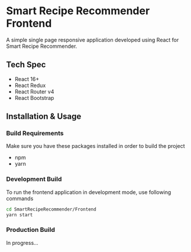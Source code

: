 # Smart Recipe Recommender Frontend

A simple single page responsive application developed using React for Smart Recipe Recommender.

## Tech Spec

* React 16+
* React Redux 
* React Router v4
* React Bootstrap

## Installation & Usage

### Build Requirements

Make sure you have these packages installed in order to build the project

* npm
* yarn

### Development Build

To run the frontend application in development mode, use following commands 

```bash
cd SmartRecipeRecommender/Frontend
yarn start
```

### Production Build

In progress...